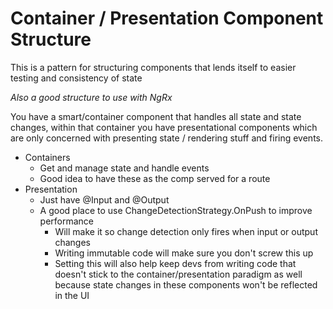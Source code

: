 # Container / Presentation Component Structure

This is a pattern for structuring components that lends itself to easier testing and consistency of state

*Also a good structure to use with NgRx*

You have a smart/container component that handles all state and state changes, within that container you have presentational components which are only concerned with presenting state / rendering stuff and firing events.

- Containers
	- Get and manage state and handle events
	- Good idea to have these as the comp served for a route
- Presentation
	- Just have @Input and @Output
	- A good place to use ChangeDetectionStrategy.OnPush to improve performance
		- Will make it so change detection only fires when input or output changes
		- Writing immutable code will make sure you don't screw this up
		- Setting this will also help keep devs from writing code that doesn't stick to the container/presentation paradigm as well because state changes in these components won't be reflected in the UI